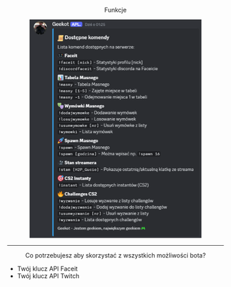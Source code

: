 <p align="center">Funkcje</p>
<p align="center"><img src="/geekot.png" width="400" alt="funkcje"></a></p>
<hr>
<p align="center">Co potrzebujesz aby skorzystać z wszystkich możliwości bota?</p>
<p align="center">
  <ul>
    <li>Twój klucz API Faceit</li>
    <li>Twój klucz API Twitch</li>
  </ul>
</p>
